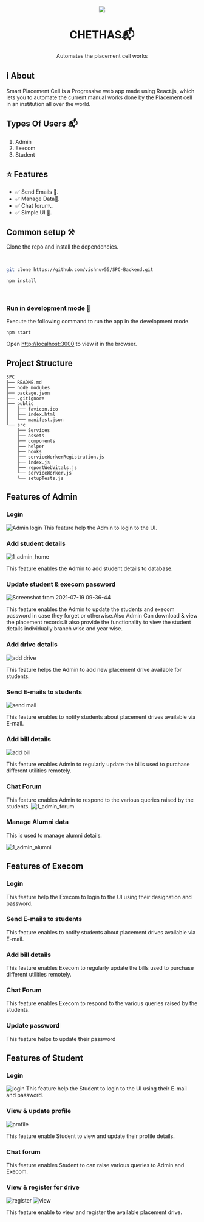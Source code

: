 <div align="center">
<img src="https://user-images.githubusercontent.com/49515794/126103230-d9d564b6-28de-4173-aeba-fb8a91d47653.png" />
<h1>CHETHAS📬</h1>
<p>Automates the placement cell works<p/>
</div>



## ℹ About

Smart Placement Cell is a Progressive web app made using React.js, which lets you to automate the current manual works done by the Placement cell in an institution all over the world.



## Types Of Users 📬
1. Admin
2. Execom
3. Student

## ⭐ Features

- ✅ Send Emails 📢.
- ✅ Manage Data🚫.
- ✅ Chat forum📞.
- ✅ Simple UI 📱.


## Common setup ⚒ 

Clone the repo and install the dependencies.

<br/>

```bash
git clone https://github.com/vishnuv55/SPC-Backend.git

```

```bash
npm install
```

<br/>

### Run in development mode 🧪

Execute the following command to run the app in the development mode.


```
npm start 
```


Open [http://localhost:3000](http://localhost:3000) to view it in the browser.

## Project Structure
```
SPC
├── README.md
├── node_modules
├── package.json
├── .gitignore
├── public
│   ├── favicon.ico
│   ├── index.html
│   └── manifest.json
└── src
    ├── Services
    ├── assets
    ├── components
    ├── helper
    ├── hooks
    ├── serviceWorkerRegistration.js 
    ├── index.js
    ├── reportWebVitals.js
    └── serviceWorker.js
    └── setupTests.js
```



## Features of Admin
### Login 

![Admin login](https://user-images.githubusercontent.com/49515794/120094946-d3c67b00-c140-11eb-8de4-1a0073fc4ab0.png)
This feature help the Admin to login to the UI.


### Add student details
![1_admin_home](https://user-images.githubusercontent.com/49515794/126101240-b30177fe-d3f6-4a7e-b4c6-718f9ba255cd.png)


This feature enables the Admin to add student details to database.

### Update student &  execom  password
![Screenshot from 2021-07-19 09-36-44](https://user-images.githubusercontent.com/49515794/126101419-ee88a0a8-fcf9-4de4-83ce-44382ca26d27.png)

This feature enables the Admin to update the students and execom password in case they forget or otherwise.Also Admin Can download & view the placement records.It also provide the functionality to view the student details individually branch wise and year wise.
  
### Add drive details
![add drive](https://user-images.githubusercontent.com/49515794/120095003-1720e980-c141-11eb-9a65-825f9524abbd.png)

This feature helps the Admin to add new placement drive available for students.
 
### Send E-mails to students
![send mail](https://user-images.githubusercontent.com/49515794/120095013-2869f600-c141-11eb-87a5-3759211b4f5c.png)

This feature enables to notify students about placement drives available via E-mail.

### Add bill details

![add bill](https://user-images.githubusercontent.com/49515794/120095041-45062e00-c141-11eb-9d15-d056fb93523a.png)

This feature enables Admin to regularly update the bills used to purchase different utilities remotely.
### Chat Forum
This feature enables Admin to respond to the various queries raised by the students.
![1_admin_forum](https://user-images.githubusercontent.com/49515794/126100882-612d7bcf-038f-4cb1-af7a-a46f1c5ee0cc.png)
### Manage Alumni data
This is used to manage alumni details.

![1_admin_alumni](https://user-images.githubusercontent.com/49515794/126101093-03e518a6-dadc-4128-b5cb-b8236a787d89.png)





## Features of Execom 
### Login
This feature help the Execom to login to the UI using their designation and password.

### Send E-mails to students
This feature enables to notify students about placement drives available via E-mail.

### Add bill details
This feature enables Execom to regularly update the bills used to purchase different utilities remotely.

### Chat Forum
This feature enables Execom to respond to the various queries raised by the students.

### Update password
This feature helps to update their password



## Features of Student 
### Login
![login](https://user-images.githubusercontent.com/49515794/120094071-d2468400-c13b-11eb-9efe-da3d67fe288e.png)
This feature help the Student to login to the UI using their E-mail and password.

### View & update profile

![profile](https://user-images.githubusercontent.com/49515794/120094817-3703dd80-c140-11eb-8828-61387b801858.png)

This feature  enable Student to view and update their profile details.

### Chat forum
This feature enables Student to can raise various queries to Admin and Execom.



### View & register for drive

![register](https://user-images.githubusercontent.com/49515794/120094857-729ea780-c140-11eb-9359-c6ad2f6c8f33.png)
![view](https://user-images.githubusercontent.com/49515794/120094884-906c0c80-c140-11eb-80de-2aacfe722e6c.png)


This feature enable to view and register the available placement drive.





